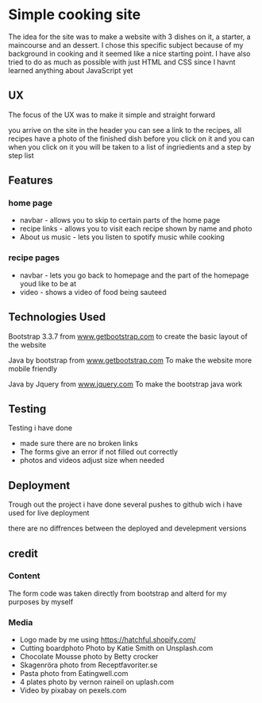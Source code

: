 # Simple cooking site


The idea for the site was to make a website with 3 dishes on it, a starter, a maincourse and an dessert.
I chose this specific subject because of my background in cooking and it seemed like a nice starting point.
I have also tried to do as much as possible with just HTML and CSS since I havnt learned anything about JavaScript yet



## UX

The focus of the UX was to make it simple and straight forward

you arrive on the site in the header you can see a link to the recipes, all recipes have a photo of the finished dish before you click on it and you can when you click on it you will be taken to a list of ingriedients and a step by step list


## Features

### home page

- navbar          - allows you to skip to certain parts of the home page
- recipe links    - allows you to visit each recipe shown by name and photo
- About us music  - lets you listen to spotify music while cooking

### recipe pages

- navbar          - lets you go back to homepage and the part of the homepage youd like to be at
- video           - shows a video of food being sauteed


## Technologies Used

Bootstrap 3.3.7 from www.getbootstrap.com
    to create the basic layout of the website
    
Java by bootstrap from www.getbootstrap.com
    To make the website more mobile friendly
    
Java by Jquery from www.jquery.com
    To make the bootstrap java work
    
## Testing

Testing i have done
- made sure there are no broken links
- The forms give an error if not filled out correctly
- photos and videos adjust size when needed


## Deployment

Trough out the project i have done several pushes to github wich i have used for live deployment

there are no diffrences between the deployed and develepment versions

## credit

### Content

The form code was taken directly from bootstrap and alterd for my purposes by myself

### Media

- Logo made by me using https://hatchful.shopify.com/
- Cutting boardphoto Photo by Katie Smith on Unsplash.com
- Chocolate Mousse photo by Betty crocker
- Skagenröra photo from Receptfavoriter.se
- Pasta photo from Eatingwell.com
- 4 plates photo by vernon raineil on uplash.com
- Video by pixabay on pexels.com